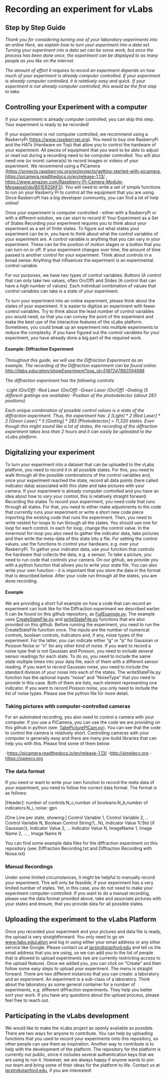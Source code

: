 # Recording an experiment for vLabs
## Step by Step Guide 

_Thank you for considering turning one of your laboratory experiments into an online 
Here, we explain how to turn your experiment into a data set. Turning your experiment into a data set can be some work, but once the process has been done once, the experiment can be displayed to as many people as you like on the internet._

_The amount of effort it requires to record an experiment depends on how much of your experiment is already computer controlled. If your experiment is already computer controlled, it is relatively easy and quick. If your experiment is not already computer controlled, this would be the first step to take._

## Controlling your Experiment with a computer
If your experiment is already computer controlled, you can skip this step. Your experiment is ready to be recorded! 

If your experiment is not computer controlled, we recommend using a RasberryPi (https://www.raspberrypi.org). You need to buy one RasberryPi and the HATs (Hardware on Top) that allow you to control the hardware of your experiment. All pieces of equipment that you want to be able to adjust or read out during a recording need to be computer controlled. You will also need one (or more) camera(s) to record images or videos of your experiment. We recommend using a PiCamera (https://projects.raspberrypi.org/en/projects/getting-started-with-picamera, https://picamera.readthedocs.io/en/release-1.13/ , https://www.amazon.com/Raspberry-Pi-Camera-Module-Megapixel/dp/B01ER2SKFS). You will need to write a set of simple functions to run on your Rasberry Pi to control all the equipment that you are using. Since RasberryPi has a big developer community, you can find a lot of help online!

Once your experiment is computer controlled - either with a RasberryPi or with a different solution, we can start to record it! 
Your Experiment as a Set of States
Recording your experiment requires you to think about your experiment as a set of finite states. To figure out what states your experiment can be in, you have to think about what the control variables of your experiment are. A control variable is anything that you can vary in your experiment. These can be the position of motion stages or a button that you can turn on or off. If your experiment changes over time, the amount of time passed is another control for your experiment. Think about controls in a broad sense: Anything that influences the experiment is an experimental control variable. 

For our purposes, we have two types of control variables: Buttons (A control that can only take two values, often On/Off) and Slides (A control that can have a high number of values). Each individual combination of values that control variables can take is a state of your experiment. 

To turn your experiment into an online experiment, please think about the states of your experiment. It is easier to digitize an experiment with fewer control variables. Try to think about the least number of control variables you would need, so that you can convey the point of the experiment and make the best use of the interactive features of the vLabs platform. Sometimes, you could break up an experiment into multiple experiments to reduce the complexity. If you have figured out the control variables for your experiment, you have already done a big part of the required work. 

#### Example: Diffraction Experiment 
_Throughout this guide, we will use the Diffraction Experiment as an example. The recording of the Diffraction experiment can be found online:  http://ilabs.education/showExperiment?exp_id=5187247892594688_

_The diffraction experiment has the following controls:_

_-Light (On/Off)_
_-Red Laser (On/Off)_
_-Green Laser (On/Off)_
_-Grating (5 different gratings are available)_
_-Position of the photodetector (about 283 positions)_

_Each unique combination of possible control values is a state of the diffraction experiment. Thus, the experiment has: 2 [Light] * 2 [Red Laser] * 2 [Green Laser] * 5 [Grating] * 283 [Photodetector] = 11,320 states. Even though this might sound like a lot of states, the recording of the diffraction experiment takes less than 2 hours and it can easily be uploaded to the vLabs platform._


## Digitalizing your experiment
To turn your experiment into a dataset that can be uploaded to the vLabs platform, you need to record it in all possible states. For this, you need to walk through all the possible combinations of the control variables and, once your experiment reached the state, record all data points (here called indicator data) associated with this state and take pictures with your camera. If your experiment is already computer controlled and you have an idea about how to vary your control, this is relatively straight forward. 
Recording the states
To record your experiment, you need code that runs through all states. For that, you need to either make adjustments to the code that currently runs your experiment or write a short new code piece importing the existing code that runs the experiment. Then, you need to write nested for-loops to run through all the states. You should use one for loop for each control. In each for loop, change the control value. In the innermost for-loop you also need to gather the indicator data, take pictures and then write the meta-data of this state into a file. For setting the control values, use the functions to control your hardware, e.g. over your RasberryPi. To gather your indicator data, use your function that controls the hardware that collects the data, e.g. a sensor. To take a picture, you need to run code that controls your camera. On our github, we provide you with a python function that allows you to write your state file. You can also write your own function - it is important that you store the data in the format that is described below. After your code run through all the states, you are done recording. 

#### Example
We are providing a short full example on how a code that can record an experiment can look like for the Diffraction experiment we described earlier. It can be found on this github repository, as [FullExample.py](FullExample.py). 
The example uses [CreateStateFile.py](CreateStateFile.py) and [writeStateFile.py](writeStateFile.py) functions that are also provided on this github. Before running the experiment, you need to run the CreateStateFile function once. The inputs are the number of numerical controls, boolean controls, indicators and, if any, noise types of the experiment. For the latter, you can indicate either “g” or “p” for Gaussian or Poisson Noise or “n” for any other kind of noise. If you want to record a noise type that is not Gaussian and Poisson, you need to include several sensor readings for each state. To do so, you need to include the same state multiple times into your data file, each of them with a different sensor reading. If you want to record Gaussian noise, you need to include the standard division of your noise into each of the states. The writeStateFile.py function has the optional inputs “noise” and “NoiseType” that you need to provide in this case. Both of them are lists, each element representing one indicator. If you want to record Poisson noise, you only need to include the list of noise types. Please see the python file for more detail. 

### Taking pictures with computer-controlled cameras
For an automated recording, you also need to control a camera with your computer. If you use a PiCamera, you can use the code we are providing on this github in python (see: [TakePicturePICam.py](TakePicturePICam.py)). You can see that the code to control the camera is relatively short. Controlling cameras with your computer is generally easy and there are many pre-build libraries that can help you with this. Please find some of them below: 

-https://picamera.readthedocs.io/en/release-1.13/
-http://simplecv.org
-https://opencv.org

### The data format 
If you need or want to write your own function to record the meta data of your experiment, you need to follow the correct data format. The format is as follows: 

[Header]: 
number of controls:N_c,number of booleans:N_b,number of indicators:N_i, noise: gpn

[One Line per state, showing:]
Control Variable 1, Control Variable 2, .. Control Variable N, Boolean Control String(1,..N), Indicator Value 1(:Std {if Gaussian}), Indicator Value 2, … Indicator Value N, ImageName 1, Image Name 2, ... , Image Name N

You can find some example data files for the diffraction experiment on this repository (see: Diffraction Recording.txt and Diffraction Recording with Noise.txt) 

### Manual Recordings
Under some limited circumstances, it might be helpful to manually record your experiment. This will only be feasible, if your experiment has a very limited number of states. Yet, in this case, you do not need to make your experiment computer-controlled. If you want to do a manual recording, please use the data format provided above, take and associate pictures with your states and ensure, that you provide data for all possible states. 

## Uploading the experiment to the vLabs Platform
Once you recorded your experiment and your pictures and data file is ready, the upload is very straightforward. You only need to go on www.ilabs.education and log in using either your email address or any other service like Google. Please contact us at larstn@stanford.edu and tell us the email address that you are using, so we can add you to the list of people that is allowed to upload experiments (we are currently restricting access to the upload feature). Once we added you, you can click on “Create” and then follow some easy steps to upload your experiment. The menu is straight forward. There are two different instances that you can create: a laboratory and an experiment. An experiment is a sub-class of a laboratory. Think about the laboratory as some general container for a number of experiments, e.g. different diffraction experiments. They help you better sort your work. If you have any questions about the upload process, please feel free to reach out. 

## Participating in the vLabs development

We would like to make the vLabs project as openly available as possible. There are two ways for anyone to contribute. You can help by uploading functions that you used to record your experiments onto this repository, so other people can use them as inspiration. Another way to contribute is to help with the development of the platform. The repository for the platform is currently not public, since it includes several authentication keys that we are using to run it. However, we are always happy if anyone wants to join our team and bring some of their ideas for the platform to life. Contact us at larstn@stanford.edu, if you are interested! 
